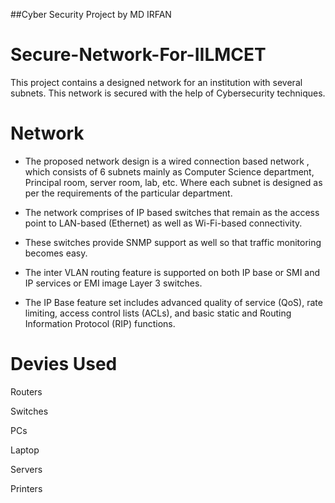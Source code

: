 ##Cyber Security Project by MD IRFAN
# Secure-Network-For-IILMCET
This project contains a designed network for an institution with several subnets. This network is secured with the help of Cybersecurity techniques.

# Network 
- The proposed network design is a wired connection based network , which consists of 6 subnets mainly as Computer Science department, Principal room, server room, lab, etc. Where  each subnet is designed as per the requirements of the particular department.

- The network comprises of IP based switches that remain as the access point to LAN-based (Ethernet) as well as Wi-Fi-based connectivity.
  
- These switches provide SNMP support as well so that traffic monitoring becomes easy.
 
- The inter VLAN routing feature is supported on both IP base or SMI and IP services or EMI image Layer 3 switches.
 
- The IP Base feature set includes advanced quality of service (QoS), rate limiting, access control lists (ACLs), and basic static and Routing Information Protocol (RIP) functions.


# Devies Used
 Routers
 
 Switches
 
 PCs
 
 Laptop
 
 Servers
 
 Printers
